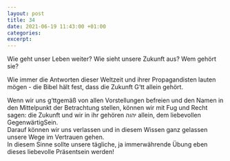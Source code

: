 ```yaml
---
layout: post
title: 34
date: 2021-06-19 11:43:00 +01:00
categories: 
excerpt: 
---
```


Wie geht unser Leben weiter? Wie sieht unsere Zukunft aus? Wem gehört sie?

Wie immer die Antworten dieser Weltzeit und ihrer Propagandisten lauten mögen - die Bibel hält fest, dass die Zukunft G‘tt allein gehört.

Wenn wir uns g‘ttgemäß von allen Vorstellungen befreien und den Namen in den Mittelpunkt der Betrachtung stellen, können wir mit Fug und Recht sagen: die Zukunft und wir in ihr gehören יהוה allein, dem liebevollen GegenwärtigSein.\
Darauf können wir uns verlassen und in diesem Wissen ganz gelassen unsere Wege im Vertrauen gehen.\
In diesem Sinne sollte unsere tägliche, ja immerwährende Übung eben dieses liebevolle Präsentsein werden!
